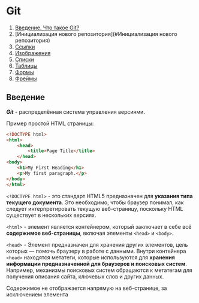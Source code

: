 # Git

1. [Введение. Что такое Git?](#Введение)
2. [Инициализация нового репозитория](#Инициализация нового репозитория)
3. [Ссылки]()
4. [Изображения]()
5. [Списки]()
6. [Таблицы]()
7. [Формы]()
8. [Фреймы]()

## Введение

***Git*** - распределённая система управления версиями.

Пример простой HTML страницы:

```html
<!DOCTYPE html>
<html>
    <head>
        <title>Page Title</title>
    </head>
<body>
    <h1>My First Heading</h1>
    <p>My first paragraph.</p>
</body>
</html>
```

`<!DOCTYPE html>` - это стандарт HTML5 предназначен для **указания типа текущего документа**. Это необходимо, чтобы браузер понимал, как следует интерпретировать текущую веб-страницу, поскольку HTML существует в нескольких версиях.

`<html>` - элемент является контейнером, который заключает в себе всё **содержимое веб-страницы**, включая элементы `<head>` и `<body>`.

`<head>` - Элемент предназначен для хранения других элементов, цель которых — помочь браузеру в работе с данными. Внутри контейнера `<head>` находятся метатеги, которые используются для **хранения информации предназначенной для браузеров и поисковых систем**. Например, механизмы поисковых систем обращаются к метатегам для получения описания сайта, ключевых слов и других данных.

Содержимое <head> не отображается напрямую на веб-странице, за исключением элемента <title>, он задаёт заголовок окна веб-страницы..

`<title>` -  определяет **заголовок документа** (веб-страницы).

`<body>` -  Элемент <body> предназначен для хранения содержимого веб-страницы (контента), отображаемого в окне браузера. Информацию, которую следует выводить в документе, следует располагать именно внутри контейнера <body>. К такой информации относится текст, изображения, теги, скрипты JavaScript и т. д.

`<h1>` - **обозначение заголовка** первого уровня.

`<p>` -  определяет **текстовый абзац**.

## Инициализация нового репозитория

Создание репозитория в папке где выполняется команда
```bash
$ git init
```

Создание репозитория в указанном каталоге
```bash
$ git init <directory>
```